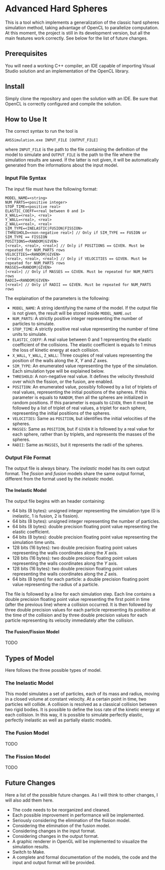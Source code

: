 # Advanced Hard Spheres
This is a tool which implements a generalization of the classic hard spheres
simulation method, taking advantage of OpenCL to parallelize computation.  
At this moment, the project is still in its development version, but all the
main features work correctly. See below for the list of future changes.

## Prerequisites
You will need a working C++ compiler, an IDE capable of importing Visual Studio
solution and an implementation of the OpenCL library.

## Install
Simply clone the repository and open the solution with an IDE. Be sure that OpenCL
is correctly configured and compile the solution.

## How to Use It
The correct syntax to run the tool is
```
AHSSimulation.exe INPUT_FILE [OUTPUT_FILE]
```
where `INPUT_FILE` is the path to the file containing the definition of the model
to simulate and `OUTPUT_FILE` is the path to the file where the simulation results
are saved. If the latter is not given, it will be automatically generated from the
informations about the input model.

### Input File Syntax
The input file must have the following format:
```
MODEL_NAME=<string>
NUM_PARTS=<positive integer>
STOP_TIME=<positive real>
ELASTIC_COEFF=<real between 0 and 1>
X_WALL=<real>, <real>
Y_WALL=<real>, <real>
Z_WALL=<real>, <real>
SIM_TYPE=<INELASTIC|FUSION|FISSION>
[THRESHOLD=<non-negative real>] // Only if SIM_TYPE == FUSION or SIM_TYPE == FISSION
POSITIONS=<RANDOM|GIVEN>
[<real>, <real>, <real>] // Only if POSITIONS == GIVEN. Must be repeated for NUM_PARTS rows
VELOCITIES=<RANDOM|GIVEN>
[<real>, <real>, <real>] // Only if VELOCITIES == GIVEN. Must be repeated for NUM_PARTS rows
MASSES=<RANDOM|GIVEN>
[<real>] // Only if MASSES == GIVEN. Must be repeated for NUM_PARTS rows
RADII=<RANDOM|GIVEN>
[<real>] // Only if RADII == GIVEN. Must be repeated for NUM_PARTS rows
```
The explaination of the parameters is the following:
  * `MODEL_NAME`: A string identifying the name of the model. If the output file is not given,
                  the result will be stored inside `MODEL_NAME.out`
  * `NUM_PARTS`: A strictly positive integer representing the number of particles to simulate.
  * `STOP_TIME`: A strictly positive real value representing the number of time units to simulate.
  * `ELASTIC_COEFF`: A real value between 0 and 1 representing the elastic coefficient of the
                     collisions. The elastic coefficient is equals to 1 minus the loss of kinetic
                     energy at each collision.
  * `X_WALL`, `Y_WALL`, `Z_WALL`: Three couples of real values representing the position of the walls
                                  along the *X*, *Y* and *Z* axes.
  * `SIM_TYPE`: An enumerated value representing the type of the simulation. Each simulation type will
                be explained below.
  * `THRESHOLD`: A non-negative real value. It defines the velocity threshold over which the fission,
                 or the fusion, are enabled.
  * `POSITION`: An enumerated value, possibly followed by a list of triplets of real values, representing
                the initial positions of the spheres. If this parameter is equals to `RANDOM`, then all
                the spheres are initialized in random positions. If this parameter is equals to `GIVEN`,
                then it must be followed by a list of triplet of real values, a triplet for each sphere,
                representing the initial positiions of the spheres.
  * `VELOCITIES`: Same as `POSITION`, but identifies the initial velocities of the spheres.
  * `MASSES`: Same as `POSITION`, but if `GIVEN` it is followed by a real value for each sphere, rather
              than by triplets, and represents the masses of the spheres.
  * `RADII`: Same as `MASSES`, but it represents the radii of the spheres.

### Output File Format
The output file is always binary. The *inelastic* model has its own output format. The *fission* and
*fusion* models share the same output format, different from the format used by the *inelastic* model.

#### The Inelastic Model
The output file begins with an header containing:
  * 64 bits (8 bytes): unsigned integer representing the simulation type (0 is inelastic, 1 is fusion, 2 is fission).
  * 64 bits (8 bytes): unsigned integer representing the number of particles.
  * 64 bits (8 bytes): double precision floating point value representing the elastic coefficient.
  * 64 bits (8 bytes): double precision floating point value representing the simulation time units.
  * 128 bits (16 bytes): two double precision floating point values representing the walls coordinates along the *X* axis.
  * 128 bits (16 bytes): two double precision floating point values representing the walls coordinates along the *Y* axis.
  * 128 bits (16 bytes): two double precision floating point values representing the walls coordinates along the *Z* axis.
  * 64 bits (8 bytes) for each particle: a double precision floating point value representing the radius of a particle.

The file is followed by a line for each simulation step. Each line contains a double precision floating point value
representing the first point in time (after the previous line) where a collision occurred. It is then followed by
three double precision values for each particle representing its position at the time of the collision and by
three double precision values for each particle representing its velocity immediately after the collision.

#### The Fusion/Fission Model
TODO


## Types of Model
Here follows the three possible types of model.

### The Inelastic Model
This model simulates a set of particles, each of its mass and radius, moving in a closed volume at constant velocity.
At a certain point in time, two particles will collide. A collision is resolved as a classical collision between two
rigid bodies. It is possible to define the loss rate of the kinetic energy at each collision. In this way, it is
possible to simulate perfectly elastic, perfectly inelastic as well as partially elastic models.

### The Fusion Model
TODO

### The Fission Model
TODO

## Future Changes
Here a list of the possible future changes. As I will think to other changes, I will also add them here.
  * The code needs to be reorganized and cleaned.
  * Each possible improvement in performance will be implemented.
  * Seriously considering the elimination of the fission model.
  * Considering the elimination of the fusion model.
  * Considering changes in the input format.
  * Considering changes in the output format.
  * A graphic renderer in OpenGL will be implemented to visualize the simulation results.
  * Switch to Make.
  * A complete and formal documentation of the models, the code and the input and output format will be provided.
